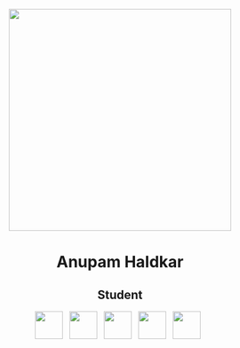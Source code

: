 <p align="center">
<img src="https://user-images.githubusercontent.com/48323127/95089087-5aa58e00-0741-11eb-8e94-2accc27c1f27.gif" height="400">

<h1 align="center">Anupam Haldkar</h1>

<h2 align="center">Student</h2>

<p align='center'> 
  <a href="ahdev2020@outlook.com"><img height="50" src="img/gmail.png?raw=true"></a>&nbsp;&nbsp;
  <a href="https://www.linkedin.com/in/ahaldkar"><img height="50" src="img/linkedin.png?raw=true"></a>&nbsp;&nbsp;
  <a href="https://medium.com/@ahdev2020"><img height="50" src="img/medium.png?raw=true"></a>&nbsp;&nbsp;
  <a href="https://twitter.com/anupamhaldkar"><img height="50" src="img/twitter.png?raw=true"></a>&nbsp;&nbsp;
  <a href="anupamhaldkar.tech"><img height="50" src="img/website.png?raw=true"></a>&nbsp;&nbsp;
</p>
</p>

